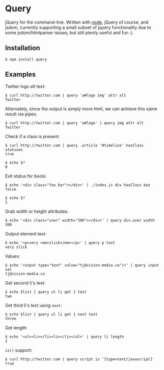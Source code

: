 
# Query

 jQuery for the command-line. Written with [node](http://nodejs.org), jQuery of course, and jsdom, currently supporting a small subset of jquery functionality due to some jsdom/htmlparser issues, but still plenty useful and fun :).

## Installation

    $ npm install query

## Examples

  Twitter logo alt text:
  
    $ curl http://twitter.com | query 'a#logo img' attr alt
    Twitter

  Alternately, since the output is simply more html, we can achieve this same result via pipes:
  
    $ curl http://twitter.com | query 'a#logo' | query img attr alt
    Twitter

  Check if a class is present:
  
    $ curl http://twitter.com | query .article '#timeline' hasClass statuses
    true
    
    $ echo $?
    0

  Exit status for bools:
  
    $ echo '<div class="foo bar"></div>' | ./index.js div hasClass baz
    false
    
    $ echo $?
    1

  Grab width or height attributes:
  
    $ echo '<div class="user" width="300"></div>' | query div.user width
    300

  Output element text:
  
    $ echo '<p>very <em>slick</em></p>' | query p text
    very slick

  Values:
  
    $ echo '<input type="text" value="tj@vision-media.ca"/>' | query input val
    tj@vision-media.ca
  
  Get second li's text:
  
    $ echo $list | query ul li get 1 text
    two
  
  Get third li's text using `next`:
  
    $ echo $list | query ul li get 1 next text
    three

  Get length:
  
    $ echo '<ul><li></li><li></li></ul>' | query li length
    2

  `is()` support:
  
    $ curl http://twitter.com | query script is '[type=text/javascript]'
    true
